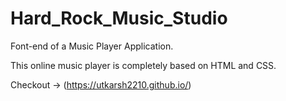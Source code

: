 # Hard_Rock_Music_Studio
Font-end of a Music Player Application.


This online music player is completely based on HTML and CSS.

Checkout -> (https://utkarsh2210.github.io/)
